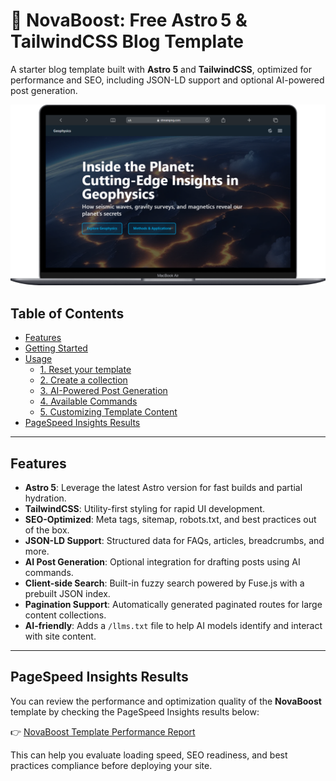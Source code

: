 # 🌟 NovaBoost: Free Astro 5 & TailwindCSS Blog Template

A starter blog template built with **Astro 5** and **TailwindCSS**, optimized for performance and SEO, including JSON-LD support and optional AI-powered post generation.

![Descripción de la imagen](docs/Macbook-Air-streampng.com.png)

## Table of Contents
* [Features](#features)
* [Getting Started](docs/GETTING_STARTED.md)
* [Usage](docs/USAGE.md)
    * [1. Reset your template](docs/USAGE.md#reset-your-template)
    * [2. Create a collection](docs/USAGE.md#create-a-collection)
    * [3. AI-Powered Post Generation](docs/USAGE.md#ai-powered-post-generation)
    * [4. Available Commands](docs/USAGE.md#available-commands)
    * [5. Customizing Template Content](docs/USAGE.md#customizing-template-content)
* [PageSpeed Insights Results](#pagespeed-insights-results)

   

---

## Features

* **Astro 5**: Leverage the latest Astro version for fast builds and partial hydration.
* **TailwindCSS**: Utility-first styling for rapid UI development.
* **SEO-Optimized**: Meta tags, sitemap, robots.txt, and best practices out of the box.
* **JSON-LD Support**: Structured data for FAQs, articles, breadcrumbs, and more.
* **AI Post Generation**: Optional integration for drafting posts using AI commands.
* **Client-side Search**: Built-in fuzzy search powered by Fuse.js with a prebuilt JSON index.
* **Pagination Support**: Automatically generated paginated routes for large content collections.
* **AI-friendly**: Adds a `/llms.txt` file to help AI models identify and interact with site content.
---

## PageSpeed Insights Results

You can review the performance and optimization quality of the **NovaBoost** template by checking the PageSpeed Insights results below:

👉 [NovaBoost Template Performance Report](https://pagespeed.web.dev/analysis/https-streampng-com/dssiigc8yv?form_factor=desktop)

This can help you evaluate loading speed, SEO readiness, and best practices compliance before deploying your site.
